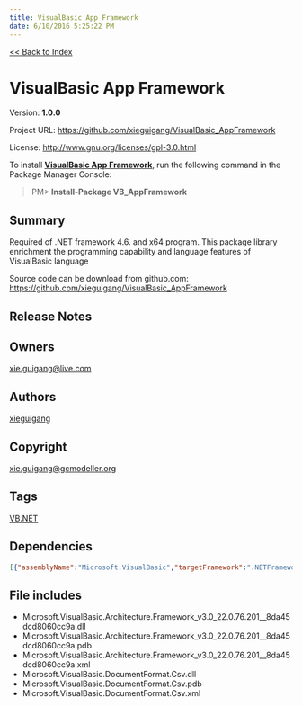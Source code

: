 ```yaml
---
title: VisualBasic App Framework
date: 6/10/2016 5:25:22 PM
---
```


[<< Back to Index](../index.html)
# VisualBasic App Framework

Version: **1.0.0**

Project URL: https://github.com/xieguigang/VisualBasic_AppFramework

License: http://www.gnu.org/licenses/gpl-3.0.html

To install **[VisualBasic App Framework](https://www.nuget.org/packages/VB_AppFramework/)**, run the following command in the Package Manager Console:
> PM>  **Install-Package VB_AppFramework**


## Summary
Required of .NET framework 4.6. and x64 program.
This package library enrichment the programming capability and language features of VisualBasic language

Source code can be download from github.com:
https://github.com/xieguigang/VisualBasic_AppFramework
## Release Notes

## Owners
xie.guigang@live.com
## Authors
[xieguigang](https://www.nuget.org/profiles/xieguigang)
## Copyright
xie.guigang@gcmodeller.org
## Tags
[VB.NET](https://www.nuget.org/packages?q=Tags%3A"VB.NET")
## Dependencies
```json
[{"assemblyName":"Microsoft.VisualBasic","targetFramework":".NETFramework4.6"}]
```


## File includes
+ Microsoft.VisualBasic.Architecture.Framework_v3.0_22.0.76.201__8da45dcd8060cc9a.dll<br />
+ Microsoft.VisualBasic.Architecture.Framework_v3.0_22.0.76.201__8da45dcd8060cc9a.pdb<br />
+ Microsoft.VisualBasic.Architecture.Framework_v3.0_22.0.76.201__8da45dcd8060cc9a.xml<br />
+ Microsoft.VisualBasic.DocumentFormat.Csv.dll<br />
+ Microsoft.VisualBasic.DocumentFormat.Csv.pdb<br />
+ Microsoft.VisualBasic.DocumentFormat.Csv.xml<br />

